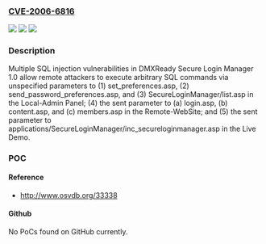 ### [CVE-2006-6816](https://cve.mitre.org/cgi-bin/cvename.cgi?name=CVE-2006-6816)
![](https://img.shields.io/static/v1?label=Product&message=n%2Fa&color=blue)
![](https://img.shields.io/static/v1?label=Version&message=n%2Fa&color=blue)
![](https://img.shields.io/static/v1?label=Vulnerability&message=n%2Fa&color=brighgreen)

### Description

Multiple SQL injection vulnerabilities in DMXReady Secure Login Manager 1.0 allow remote attackers to execute arbitrary SQL commands via unspecified parameters to (1) set_preferences.asp, (2) send_password_preferences.asp, and (3) SecureLoginManager/list.asp in the Local-Admin Panel; (4) the sent parameter to (a) login.asp, (b) content.asp, and (c) members.asp in the Remote-WebSite; and (5) the sent parameter to applications/SecureLoginManager/inc_secureloginmanager.asp in the Live Demo.

### POC

#### Reference
- http://www.osvdb.org/33338

#### Github
No PoCs found on GitHub currently.

